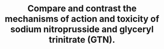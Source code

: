 ---
title: "Compare and contrast the mechanisms of action and toxicity of sodium nitroprusside and glyceryl trinitrate (GTN)."
entityType: SAQ
exam: PEX
college: CICM
year: 2016
sitting: B
question: 02
passRate: 55
EC_expectedDomains:
- "'Compare & contrast' means the similarities; differences & unique features need to be related to each other."
EC_extraCredit:
- "Some excellent responses to this question showed a clear understanding of the pharmacology of these agents – the differing mechanisms of action involving both involving nitric oxide."
- "Better answers were able to use this to explain the altered vascular specificity."
- "Toxicity was similarly well prepared for with a good understanding of the role of cyanide in SNP and the low rates of toxicity with GTN."
- "This question was best handled in a tabular format which minimised omissions."
EC_errorsCommon:
- "Some candidates focused on pharmaceutics, indications and side effects which were not allocated any marks."
- "Several candidates confused ‘nitrous oxide’ with nitric oxide."
---